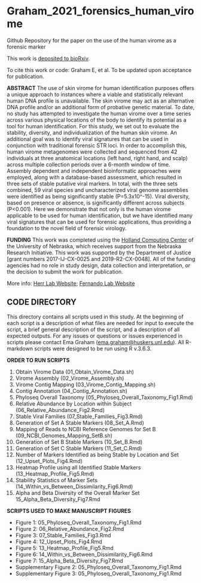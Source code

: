# Graham_2021_forensics_human_virome

Github Repository for the paper on the use of the human virome as a forensic marker

This work is [deposited to bioRxiv]().

To cite this work or code:
Graham E, et al. To be updated upon acceptance for publication.

__ABSTRACT__
The use of skin virome for human identification purposes offers a unique approach to instances where a viable and statistically relevant human DNA profile is unavailable. The skin virome may act as an alternative DNA profile and/or an additional form of probative genetic material. To date, no study has attempted to investigate the human virome over a time series across various physical locations of the body to identify its potential as a tool for human identification. For this study, we set out to evaluate the stability, diversity, and individualization of the human skin virome. An additional goal was to identify viral signatures that can be used in conjunction with traditional forensic STR loci. In order to accomplish this, human virome metagenomes were collected and sequenced from 42 individuals at three anatomical locations (left hand, right hand, and scalp) across multiple collection periods over a 6-month window of time. Assembly dependent and independent bioinformatic approaches were employed, along with a database-based assessment, which resulted in three sets of stable putative viral markers. In total, with the three sets combined, 59 viral species and uncharacterized viral genome assemblies were identified as being significantly stable (P=5.3x10^-15). Viral diversity, based on presence or absence, is significantly different across subjects (P<0.001). Here we demonstrate that not only is the human virome applicable to be used for human identification, but we have identified many viral signatures that can be used for forensic applications, thus providing a foundation to the novel field of forensic virology. 

__FUNDING__
This work was completed using the [Holland Computing Center](https://hcc.unl.edu/) of the University of Nebraska, which receives support from the Nebraska Research Initiative. This work was supported by the Department of Justice [grant numbers 2017-IJ-CX-0025 and 2019-R2-CX-0048]. All of the funding agencies had no role in study design, data collection and interpretation, or the decision to submit the work for publication.

More info:
[Herr Lab Website](http://herrlab.com/);
[Fernando Lab Website](https://fernandolab.unl.edu/)

 ## CODE DIRECTORY ##

This directory contains all scripts used in this study. At the beginning of each script is a description of what files are needed for input to execute the script, a brief general description of the script, and a description of all expected outputs. For any issues or questions or issues experienced in scripts please contact Ema Graham (ema.graham@huskers.unl.edu). All R-markdown scripts were designed to be run using R v.3.6.3. 

__ORDER TO RUN SCRIPTS__

1. Obtain Virome Data (01_Obtain_Virome_Data.sh)
2. Virome Assembly (02_Virome_Assembly.sh)
3. Virome Contig Mapping (03_Virome_Contig_Mapping.sh)
4. Contig Annotation (04_Contig_Annotation.sh)
5. Phyloseq Overall Taxonomy (05_Phyloseq_Overall_Taxonomy_Fig1.Rmd)
6. Relative Abundance by Location within Subject (06_Relative_Abundance_Fig2.Rmd)
7. Stable Viral Families (07_Stable_Families_Fig3.Rmd)
8. Generation of Set A Stable Markers (08_Set_A.Rmd)
9. Mapping of Reads to NCBI Reference Genomes for Set B (09_NCBI_Genomes_Mapping_SetB.sh)
10. Generation of Set B Stable Markers (10_Set_B.Rmd)
11. Generation of Set C Stable Markers (11_Set_C.Rmd)
12. Number of Markers Identified as being Stable by Location and Set (12_Upset_Plots_Fig4.Rmd)
13. Heatmap Profile using all Identified Stable Markers (13_Heatmap_Profile_Fig5.Rmd)
14. Stability Statistics of Marker Sets (14_Within_vs_Between_Dissimilarity_Fig6.Rmd)
15. Alpha and Beta Diversity of the Overall Marker Set 15_Alpha_Beta_Diversity_Fig7.Rmd

__SCRIPTS USED TO MAKE MANUSCRIPT FIGURES__

- Figure 1: 05_Phyloseq_Overall_Taxonomy_Fig1.Rmd
- Figure 2: 06_Relative_Abundance_Fig2.Rmd
- Figure 3: 07_Stable_Families_Fig3.Rmd
- Figure 4: 12_Upset_Plots_Fig4.Rmd
- Figure 5: 13_Heatmap_Profile_Fig5.Rmd
- Figure 6: 14_Within_vs_Between_Dissimilarity_Fig6.Rmd
- Figure 7: 15_Alpha_Beta_Diversity_Fig7.Rmd
- Supplementary Figure 2: 05_Phyloseq_Overall_Taxonomy_Fig1.Rmd
- Supplementary Figure 3: 05_Phyloseq_Overall_Taxonomy_Fig1.Rmd
